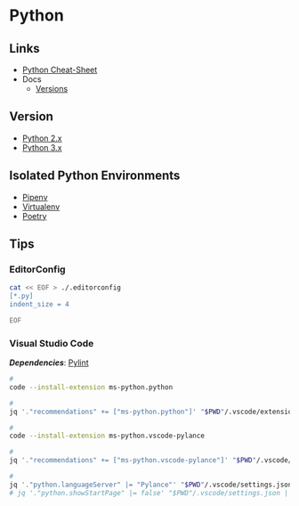 # Python

<!--
https://linkedin.com/learning/building-tools-with-python/building-tools-with-python
https://linkedin.com/learning/python-essential-training-2018/welcome
https://linkedin.com/learning/data-science-foundations-data-mining-in-python/python-for-data-mining
-->

## Links

- [Python Cheat-Sheet](https://github.com/gto76/python-cheatsheet)
- Docs
  - [Versions](https://python.org/doc/versions)

## Version

- [Python 2.x](/python/python2.md)
- [Python 3.x](/python/python3.md)

## Isolated Python Environments

- [Pipenv](/pipenv.md)
- [Virtualenv](/virtualenv.md)
- [Poetry](/poetry.md)

<!--
https://github.com/conda/conda
-->

## Tips

### EditorConfig

```sh
cat << EOF > ./.editorconfig
[*.py]
indent_size = 4

EOF
```

### Visual Studio Code

**_Dependencies_**: [Pylint](/pylint.md)

```sh
#
code --install-extension ms-python.python

#
jq '."recommendations" += ["ms-python.python"]' "$PWD"/.vscode/extensions.json | sponge "$PWD"/.vscode/extensions.json
```

```sh
#
code --install-extension ms-python.vscode-pylance

#
jq '."recommendations" += ["ms-python.vscode-pylance"]' "$PWD"/.vscode/extensions.json | sponge "$PWD"/.vscode/extensions.json

#
jq '."python.languageServer" |= "Pylance"' "$PWD"/.vscode/settings.json | sponge "$PWD"/.vscode/settings.json
# jq '."python.showStartPage" |= false' "$PWD"/.vscode/settings.json | sponge "$PWD"/.vscode/settings.json
```
